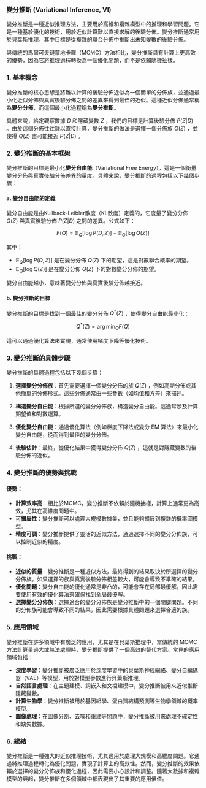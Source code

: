 ### 變分推斷 (Variational Inference, VI)

變分推斷是一種近似推理方法，主要用於高維和複雜模型中的推理和學習問題。它是一種基於優化的技術，用於近似計算難以直接求解的後驗分佈。變分推斷通常用於貝葉斯推理，其中目標是從複雜的聯合分佈中推斷出未知變數的後驗分佈。

與傳統的馬爾可夫鏈蒙地卡羅（MCMC）方法相比，變分推斷具有計算上更高效的優勢，因為它將推理過程轉換為一個優化問題，而不是依賴隨機抽樣。

### 1. **基本概念**

變分推斷的核心思想是將難以計算的後驗分佈近似為一個簡單的分佈族，並通過最小化近似分佈與真實後驗分佈之間的差異來得到最佳的近似。這種近似分佈通常稱為**變分分佈**，而這個最小化過程稱為**變分推斷**。

具體來說，給定觀察數據  $`D`$  和隱藏變數  $`Z`$ ，我們的目標是計算後驗分佈  $`P(Z | D)`$ 。由於這個分佈往往難以直接計算，變分推斷的做法是選擇一個分佈族  $`Q(Z)`$ ，並使得  $`Q(Z)`$  盡可能接近  $`P(Z | D)`$ 。

### 2. **變分推斷的基本框架**

變分推斷的目標是最小化**變分自由能**（Variational Free Energy），這是一個衡量變分分佈與真實後驗分佈差異的量度。具體來說，變分推斷的過程包括以下幾個步驟：

#### a. **變分自由能的定義**

變分自由能是由Kullback-Leibler散度（KL散度）定義的，它度量了變分分佈  $`Q(Z)`$  與真實後驗分佈  $`P(Z | D)`$  之間的差異。公式如下：

$$F(Q) = \mathbb{E}_Q[\log P(D, Z)] - \mathbb{E}_Q[\log Q(Z)]$$


其中：
-  $`\mathbb{E}_Q[\log P(D, Z)]`$  是在變分分佈  $`Q(Z)`$  下的期望，這是對數聯合概率的期望。
-  $`\mathbb{E}_Q[\log Q(Z)]`$  是在變分分佈  $`Q(Z)`$  下的對數變分分佈的期望。

變分自由能越小，意味著變分分佈與真實後驗分佈越接近。

#### b. **變分推斷的目標**

變分推斷的目標是找到一個最佳的變分分佈  $`Q^*(Z)`$ ，使得變分自由能最小化：

$$Q^*(Z) = \arg \min_Q F(Q)$$


這可以通過優化算法來實現，通常使用梯度下降等優化技術。

### 3. **變分推斷的具體步驟**

變分推斷的具體過程包括以下幾個步驟：

1. **選擇變分分佈族**：首先需要選擇一個變分分佈的族  $`Q(Z)`$ ，例如高斯分佈或其他簡單的分佈形式。這些分佈通常由一些參數（如均值和方差）來描述。
  
2. **構造變分自由能**：根據所選的變分分佈族，構造變分自由能。這通常涉及計算期望值和對數運算。

3. **優化變分自由能**：通過優化算法（例如梯度下降法或變分 EM 算法）來最小化變分自由能，從而得到最佳的變分分佈。

4. **後驗估計**：最終，從優化結果中獲得變分分佈  $`Q(Z)`$ ，這就是對隱藏變數的後驗分佈的近似。

### 4. **變分推斷的優勢與挑戰**

#### 優勢：
- **計算效率高**：相比於MCMC，變分推斷不依賴於隨機抽樣，計算上通常更為高效，尤其在高維度問題中。
- **可擴展性**：變分推斷可以處理大規模數據集，並且能夠擴展到複雜的概率圖模型。
- **精度可調**：變分推斷提供了靈活的近似方法，通過選擇不同的變分分佈族，可以控制近似的精度。

#### 挑戰：
- **近似的質量**：變分推斷是一種近似方法，最終得到的結果取決於所選擇的變分分佈族。如果選擇的族與真實後驗分佈相差較大，可能會導致不準確的結果。
- **優化問題**：變分自由能的優化通常是非凸的，可能會存在局部最優解，因此需要使用有效的優化算法來確保找到全局最優解。
- **選擇變分分佈族**：選擇適合的變分分佈族是變分推斷中的一個關鍵問題。不同的分佈族可能會導致不同的結果，因此需要根據具體問題來選擇合適的族。

### 5. **應用領域**

變分推斷在許多領域中有廣泛的應用，尤其是在貝葉斯推理中，當傳統的 MCMC 方法計算量過大或無法處理時，變分推斷提供了一個高效的替代方案。常見的應用領域包括：

- **深度學習**：變分推斷被廣泛應用於深度學習中的貝葉斯神經網絡、變分自編碼器（VAE）等模型，用於對模型參數進行貝葉斯推理。
- **自然語言處理**：在主題建模、詞嵌入和文檔建模中，變分推斷被用來近似推斷隱藏變數。
- **計算生物學**：變分推斷被用於基因組學、蛋白質結構預測等生物學領域的概率模型。
- **圖像處理**：在圖像分割、去噪和重建等問題中，變分推斷被用來處理不確定性和缺失數據。

### 6. **總結**

變分推斷是一種強大的近似推理技術，尤其適用於處理大規模和高維度問題。它通過將推理過程轉化為優化問題，實現了計算上的高效性。然而，變分推斷的效果依賴於選擇的變分分佈族和優化過程，因此需要小心設計和調整。隨著大數據和複雜模型的興起，變分推斷在多個領域中都表現出了其重要的應用價值。